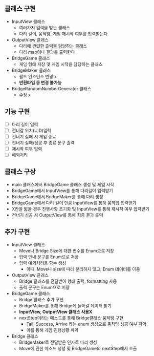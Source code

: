 ## 클래스 구현
- InputView 클래스
  - 여러가지 입력을 받는 클래스
  - 다리 길이, 움직임, 게임 재시작 여부를 입력받는다
- OutputView 클래스
  - 다리에 관련한 출력을 담당하는 클래스
  - 다리 map이나 결과를 출력한다
- BridgeGame 클래스
  - 게임 형태 저장 및 게임 시작을 담당하는 클래스
- BridgeMaker 클래스
  - 필드 인스턴스 변경 x
  - **반환타입 등 변경 불가능**  
- BridgeRandomNumberGenerator 클래스
  - 수정 x
  
## 기능 구현
- [ ] 다리 길이 입력
- [ ] 건너갈 위치(U,D)입력
- [ ] 건너기 실패 시 게임 종료
- [ ] 건너기 실패/성공 후 종료 문구 출력
- [ ] 재시작 여부 입력
- [ ] 예외처리

## 클래스 구상
- main 클래스에서 BridgeGame 클래스 생성 및 게임 시작
- BridgeGame에서 InputView를 통해 다리길이 입력받기
- BridgeGame에서 BridgeMaker를 통해 다리 생성
- BridgeGame에서 다리 길이 만큼 InputView를 통해 움직입 입력받기
- X칸을 밟을 경우 진행사항 초기화 및 InputView를 통해 재시작 여부 입력받기
- 건너기 성공 시 OutputView를 통해 최종 결과 출력

## 추가 구현
- InputView 클래스
  - Move나 Bridge Size에 대한 변수를 Enum으로 저장
  - 입력 안내 문구를 Enum으로 저장
  - 입력 예외처리용 함수 생성
    - 이때, Move나 size에 따라 분리하지 않고, Enum 데이터를 이용
- OutputView 클래스
  - Bridge 클래스를 전달받아 형태 출력, formatting 사용
  - 출력 문구는 Enum으로 저장
- BridgeGame 클래스
  - Bridge 클래스 추가 구현
  - BridgeMaker를 통해 Bridge에 들어갈 데이터 받기
  - **InputView, OutputView 클래스 사용X**
  - nextStep이라는 메소드를 통해 Bridge클래스 움직임 구현
    - Fail, Success, Arrive 라는 enum 생성으로 움직임 성공 여부 파악
    - 이를 통해 게임 진행상황 파악
- Bridge 클래스
  - BridgeMaker로 전달받은 인자로 다리 생성
  - Move에 관한 메소드 생성 및 BridgeGame의 nextStep에서 호출
  

